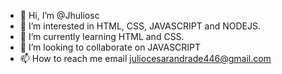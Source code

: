 - 👋 Hi, I’m @Jhuliosc
- 👀 I’m interested in HTML, CSS, JAVASCRIPT and NODEJS. 
- 🌱 I’m currently learning HTML and CSS.
- 💞️ I’m looking to collaborate on JAVASCRIPT
- 📫 How to reach me email juliocesarandrade446@gmail.com 

<!---
Jhuliosc/Jhuliosc is a ✨ special ✨ repository because its `README.md` (this file) appears on your GitHub profile.
You can click the Preview link to take a look at your changes.
--->
